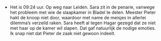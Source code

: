 - Het is 09:24 uur. Op weg naar Leiden. Sara zit in de penarie, vanwege het probleem met wie de slaapkamer in Bladel te delen. Meester Pieter hakt de knoop niet door, waardoor met name de meisjes in allerlei dilemma’s verzeild raken. Sara heeft al tegen Hagar gezegd dat ze niet met haar op de kamer wil slapen. Dat gaf natuurlijk de nodige emoties. Ik snap niet dat Pieter de zaak niet gewoon indeelt.